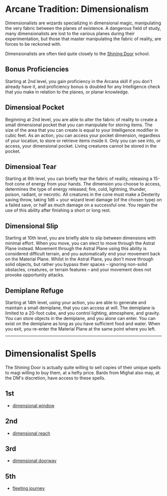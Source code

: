 # Arcane Tradition: Dimensionalism
Dimensionalists are wizards specializing in dimensional magic, manipulating the very fabric between the planes of existence. A dangerous field of study, many dimensionalists are lost to the various planes during their experimentation, but those that master manipulating the fabric of reality, are forces to be reckoned with.

Dimensionalists are often tied quite closely to the [Shining Door](../../Organizations/MageSchools/ShiningDoor.md) school.

## Bonus Proficiencies
Starting at 2nd level, you gain proficiency in the Arcana skill if you don't already have it, and proficiency bonus is doubled for any Intelligence check that you make in relation to the planes, or planar knowledge.

## Dimensioal Pocket
Beginning at 2nd level, you are able to alter the fabric of reality to create a small dimensional pocket that you can manipulate for storing items. The size of the area that you can create is equal to your Intelligence modifier in cubic feet. As an action, you can access your pocket dimension, regardless of your location, to store or retrieve items inside it. Only you can see into, or access, your dimensional pocket. Living creatures cannot be stored in the pocket.

## Dimensioal Tear
Starting at 6th level, you can briefly tear the fabric of reality, releasing a 15-foot cone of energy from your hands. The dimension you choose to access, determines the type of energy released; fire, cold, lightning, thunder, poison, radiant, or necrotic. All creatures in the cone must make a Dexterity saving throw, taking 1d6 + your wizard level damage (of the chosen type) on a failed save, or half as much damage on a successful one. You regain the use of this ability after finishing a short or long rest.

## Dimensional Slip
Starting at 10th level, you are briefly able to slip between dimensions with minimal effort. When you move, you can elect to move through the Astral Plane instead. Movement through the Astral Plane using this ability is considered difficult terrain, and you automatically end your movement back on the Material Plane. Whilst in the Astral Plane, you don't move through solid objects, but rather you bypass their spaces – ignoring non-solid obstacles, creatures, or terrain features – and your movement does not provoke opportunity attacks.

## Demiplane Refuge
Starting at 14th level, using your action, you are able to generate and maintain a small demiplane, that you can access at will. The demiplane is limited to a 20-foot cube, and you control lighting, atmosphere, and gravity. You can store objects in the demiplane, and you alone can enter. You can exist on the demiplane as long as you have sufficient food and water. When you exit, you re-enter the Material Plane at the same point where you left.

---

# Dimensionalist Spells
The Shining Door is actually quite willing to sell copies of their unique spells to magi willing to buy them, at a hefty price. Bards from Mighal also may, at the DM's discretion, have access to these spells.

## 1st
* [dimensional window](../../Magic/Spells/dimensional-window.md)

## 2nd
* [dimensional reach](../../Magic/Spells/dimensional-reach.md)

## 3rd
* [dimensional doorway](../../Magic/Spells/dimensional-doorway.md)

## 5th
* [fleeting journey](../../Magic/Spells/fleeting-journey.md)

